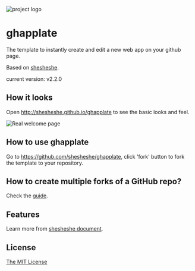 ![project logo](https://raw.github.com/shesheshe/ghapplate/gh-pages/public/style/icons/icon128.png) 

# ghapplate 

The template to instantly create and edit a new web app on your github page.

Based on [shesheshe](http://shesheshe.github.io/).

current version: v2.2.0

## How it looks

Open http://shesheshe.github.io/ghapplate to see the basic looks and feel.

![Real welcome page](http://i.imgur.com/8AGwXCG.png)

## How to use ghapplate

Go to https://github.com/shesheshe/ghapplate, click 'fork' button to fork the template to your repository.

## How to create multiple forks of a GitHub repo?

Check the [guide](https://adrianshort.org/create-multiple-forks-of-a-github-repo/).

## Features

Learn more from [shesheshe document](https://github.com/shesheshe/shesheshe/wiki).

## License

[The MIT License](http://opensource.org/licenses/MIT)
